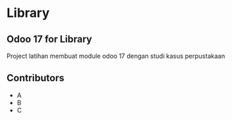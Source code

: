 # Library



## Odoo 17 for Library

Project latihan membuat module odoo 17 dengan studi kasus perpustakaan

## Contributors
- A
- B
- C